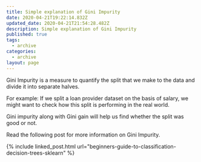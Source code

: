 ```yaml
---
title: Simple explanation of Gini Impurity
date: 2020-04-21T19:22:14.832Z
updated_date: 2020-04-21T21:54:28.482Z
description: Simple explanation of Gini Impurity
published: true
tags:
  - archive
categories:
  - archive
layout: page
---
```

Gini Impurity is a measure to quantify the split that we make to the data and divide it into separate halves.

For example: If we split a loan provider dataset on the basis of salary, we might want to check how this split is performing in the real world.

Gini impurity along with Gini gain will help us find whether the split was good or not.

Read the following post for more information on Gini Impurity.

{% include linked_post.html url="beginners-guide-to-classification-decision-trees-sklearn" %}
